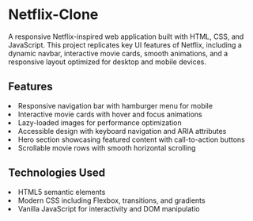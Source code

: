 <h1>Netflix-Clone</h1>

<p>A responsive Netflix-inspired web application built with HTML, CSS, and JavaScript.
This project replicates key UI features of Netflix, including a dynamic navbar, interactive movie cards, smooth animations, and a responsive layout optimized for desktop and mobile devices.</p>

<h2>Features</h2>
<li>Responsive navigation bar with hamburger menu for mobile</li>
<li>Interactive movie cards with hover and focus animations</li>
<li>Lazy-loaded images for performance optimization</li>
<li>Accessible design with keyboard navigation and ARIA attributes</li>
<li>Hero section showcasing featured content with call-to-action buttons</li>
<li>Scrollable movie rows with smooth horizontal scrolling</li>

<h2>Technologies Used</h2>
<li>HTML5 semantic elements</li>
<li>Modern CSS including Flexbox, transitions, and gradients</li>
<li>Vanilla JavaScript for interactivity and DOM manipulatio</li>
